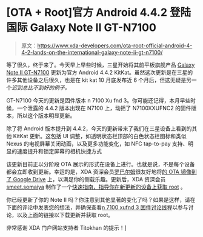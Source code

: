 # [OTA + Root]官方 Android 4.4.2 登陆国际 Galaxy Note II GT-N7100

> 原文：<https://www.xda-developers.com/ota-root-official-android-4-4-2-lands-on-the-international-galaxy-note-ii-gt-n7100/>

等了很久，终于来了。今天早上早些时候，三星开始将其前平板旗舰产品 [Galaxy Note II GT-N7100](http://forum.xda-developers.com/galaxy-note-2) 更新为官方 Android 4.4.2 KitKat。虽然这次更新是在三星的许多其他设备之后很久，也是在 kit kat 10 月底发布近 6 个月后，但这无疑是另一个*迟到总比不到好的例子。*

GT-N7100 今天的更新是固件版本 n 7100 Xu fnd 3。你可能还记得，本月早些时候，一个泄露的 4.4.2 版本出现在 N7100 上，动摇了 N7100XXUFNC2 的固件版本，所以这个版本明显更新。

除了将 Android 版本提升到 4.4.2，今天的更新带来了我们在三星设备上看到的其他 KitKat 更新。这包括 UI 调整，如透明状态栏顶部的白色状态栏图标和类似 Nexus 的电视屏幕关闭动画，以及更多功能变化，如 NFC tap-to-pay 支持、明显的速度提升和锁定屏幕的相机快捷方式

该更新目前正以分阶段 OTA 展示的形式在设备上进行。也就是说，不是每个设备都会立即收到更新。幸运的是，XDA 资深会员[罗巴尔姆](http://forum.xda-developers.com/member.php?u=5471229)很友好地将[的 OTA 镜像到了 Google Drive](http://forum.xda-developers.com/showpost.php?p=52178009&postcount=29) 上，以满足你的侧载乐趣。更新后，XDA 资深会员 [smeet.somaiya](http://forum.xda-developers.com/member.php?u=5686657) 制作了一个[快速指南，指导你在新更新的设备上获取 root](http://forum.xda-developers.com/showthread.php?t=2730764) 。

你已经更新了你的 Note II 吗？你注意到其他显著的变化了吗？如果是这样，请在下面的评论中发表您的想法，并确保查看[n 7100 xufnd 3 固件讨论线程](http://forum.xda-developers.com/showthread.php?t=2730465)以参与讨论，以及上面的链接以下载更新并获取 root。

非常感谢 XDA 门户网站支持者 Titokhan 的提示！]